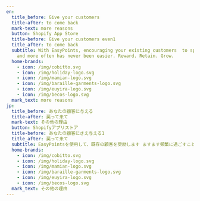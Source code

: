 ```yaml
---
en:
  title_before: Give your customers
  title-after: to come back
  mark-text: more reasons
  button: Shopify App Store
  title-before: Give your customers even1
  title_after: to come back
  subtitle: With EasyPoints, encouraging your existing customers  to spend more
    and more often has never been easier. Reward. Retain. Grow.
  home-brands:
    - icon: /img/cobitto.svg
    - icon: /img/holiday-logo.svg
    - icon: /img/mamian-logo.svg
    - icon: /img/baraille-garments-logo.svg
    - icon: /img/euyira-logo.svg
    - icon: /img/becos-logo.svg
  mark_text: more reasons
jp:
  title_before: あなたの顧客に与える
  title-after: 戻って来て
  mark-text: その他の理由
  button: Shopifyアプリストア
  title-before: あなたの顧客にさえ与える1
  title_after: 戻って来て
  subtitle: EasyPointsを使用して、既存の顧客を奨励します ますます頻繁に過ごすことはかつてないほど容易になりました。 褒美。 保持。 育つ。
  home-brands:
    - icon: /img/cobitto.svg
    - icon: /img/holiday-logo.svg
    - icon: /img/mamian-logo.svg
    - icon: /img/baraille-garments-logo.svg
    - icon: /img/euyira-logo.svg
    - icon: /img/becos-logo.svg
  mark_text: その他の理由
---
```

